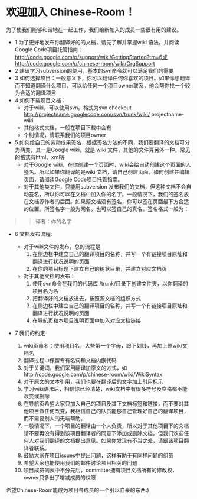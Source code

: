 # 欢迎加入 Chinese-Room！ #

为了使我们能够和谐地在一起工作，我们给新加入的成员一些很有用的建议。
  * 1 为了更好地发布你翻译好的的文档，请先了解并掌握wiki 语法，并阅读Google Code项目托管指南：http://code.google.com/p/support/wiki/GettingStarted?tm=6或http://code.google.com/p/chinese-room/wiki/OrgSupport
  * 2 建议学习subversion的使用。基本的svn命令就可以满足我们的需要
  * 3 如何选择项目：一般意义下，你可以翻译任何你喜欢的项目。如果你想翻译而不知道翻译什么项目，可以给任何一个项目owner联系，他会帮你找一个较为合适的翻译项目
  * 4 如何下载项目文档：
    * 对于wiki，可以使用svn。格式为svn checkout http://projectname.googlecode.com/svn/trunk/wiki/  projectname-wiki
    * 其他格式文档，一般在项目下载中会有
    * 个别情况，请联系我们的项目owner
  * 5 如何给自己的劳动成果签名：根据签名方法的不同，我们要翻译的文档可分为两类，其一是Google wiki，就是.wiki 文件，其他的文件算另外一种，常见的格式有html、xml等
    * 对于Google wiki，在你创建一个页面时，wiki会给自动创建这个页面的人签名。所以如果你翻译的是wiki 文档，请自己创建页面。如何创建并编辑页面，请阅读Google Code项目托管指南。
    * 对于其他类文件，只能用subversion 发布我们的文档，但这种文档不会自动签名，所以你可以在文档中加入你的名字。一般情况下，我们的签名放在文档源作者的后面。如果源文档没有签名，你可以签在页面最下方合适的位置。所签名字一般为网名，也可以签自己的真名。签名格式一般为：
> > 译者：你的名字
  * 6 文档发布流程:
    * 对于wiki文件的发布，总的流程是
      1. 在侧边栏中建立自己的翻译项目的名称，并写一个有链接项目原址和翻译进行状况说明的页面
      1. 在你的项目标题下建立自己的树状目录，并建立对应文档页
    * 对于其他文档的发布：
      1. 使用svn命令在我们的代码库 /trunk/目录下创建文件夹，以你翻译的项目名为名
      1. 把翻译好的文档放进去，按照源文档的组织方式
      1. 在侧边栏中建立自己的翻译项目的名称，并写一个有链接项目原址和翻译进行状况说明的页面
      1. 在导航页和本项目说明页面中加入对应文档链接

  * 7 我们的约定
    1. wiki页命名：使用项目名，大些第一个字母，跟下划线，再加上原wiki文档名
    1. 翻译过程中保留专有名词和文档内嵌代码
    1. 对于关键词，我们采用翻译加原文的方式，如http://code.google.com/p/chinese-room/wiki/WikiSyntax
    1. 对于原文的文本引用，我们也要在翻译后的文字加上引用标示
    1. 学习wiki语法后，相信你已经清楚，wiki文档中有很多符号及空格都不能改变或删除
    1. 在导航页希望大家只加入自己的项目及其下文档标签和链接，而不要对其他项目做任何改变，我相信自己的队员能够自己管理好自己的翻译项目，而不需要别人的无端帮助。
    1. 一般情况下，一个项目的翻译由一个人负责，所以对于其他项目下的文档请不要再没有得到该项目翻译者的同意下添加或删除文档。但我们欢迎任何人对我们翻译的文档提出意见。如果你发现有不当之处，请跟该项目翻译者联系。
    1. 鼓励大家在项目issues中提出问题，这样有助于有同样问题的组员
    1. 希望大家也能使用我们的邮件讨论项目相关的问题
    1. 项目成员列表中不分先后，committer拥有项目文档所有的修改权，owner只多出了增减成员的权限

希望Chinese-Room能成为项目各成员的一个引以自豪的东西:)
